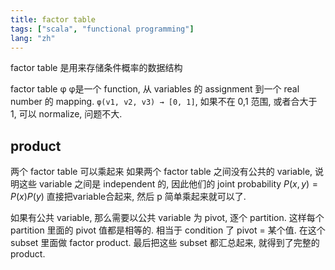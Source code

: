 ```yaml
---
title: factor table
tags: ["scala", "functional programming"]
lang: "zh"
---
```


factor table 是用来存储条件概率的数据结构

factor table φ
φ是一个 function, 从 variables 的 assignment 到一个 real number 的 mapping.
`φ(v1, v2, v3) → [0, 1]`, 如果不在 0,1 范围, 或者合大于 1, 可以 normalize, 问题不大.

## product
两个 factor table 可以乘起来
如果两个 factor table 之间没有公共的 variable, 说明这些 variable 之间是 independent 的, 因此他们的 joint probability $P(x, y) = P(x)P(y)$
直接把variable合起来, 然后 p 简单乘起来就可以了.

如果有公共 variable, 那么需要以公共 variable 为 pivot, 逐个 partition.
这样每个 partition 里面的 pivot 值都是相等的. 相当于 condition 了 pivot = 某个值.
在这个 subset 里面做 factor product.
最后把这些 subset 都汇总起来, 就得到了完整的 product.